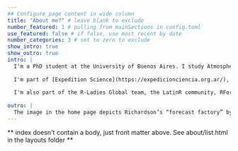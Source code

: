 ```yaml
---
## Configure page content in wide column
title: "About me?" # leave blank to exclude
number_featured: 1 # pulling from mainSections in config.toml
use_featured: false # if false, use most recent by date
number_categories: 3 # set to zero to exclude
show_intro: true
show_outro: true
intro: |
  I'm a PhD student at the University of Buenos Aires. I study Atmospheric Sciences applying data assimilation techniques to improve short-term forecasts of severe events in Argentina. I'm a trainer and instructor for [The Carpentries](https://carpentries.org/) and an RStudio certified instructor. I've also contributed to translations projects of Carpentries’ materials and the book [Teaching Tech Together](https://teachtogether.tech/) along with other R-related materials.
  
  I'm part of [Expedition Science](https://expedicionciencia.org.ar/), an Argentina-based NPO, where I lead educational projects such as science camps and workshops for students and K-12 science teachers. I'm a professor at the Data Sciences degree and postgraduate courses at Guillermo Brown University. 
  
  I'm also part of the R-Ladies Global team, the LatinR community, RForwards and I co-founded [MetaDocencia](https://www.metadocencia.org/), a teaching community for Spanish-speaking educators. I develop openly licensed materials to teach and learn R from scratch, reproducibility for researchers and other topics in free-range settings.
  
outro: |
  The image in the home page depicts Richardson’s “forecast factory” by L. Bengtsson. Richardson imagined a round theater filled with people who would calculate the finite differences at each point on the globe needed to solve the Navier Stoke equations and thus generate a weather forecast. The first 6-hour forecast took him a week and was totally wrong. Today we have very accurate forecasts that are generated hourly. However, they are still using the principles that Richardson envisioned. 
---
```


** index doesn't contain a body, just front matter above.
See about/list.html in the layouts folder **